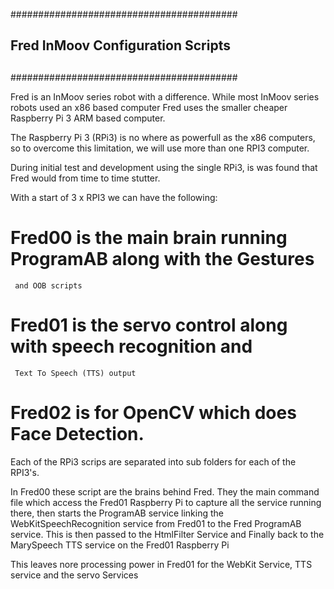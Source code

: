 #########################################
##                                     ##
##  Fred InMoov Configuration Scripts  ##
##                                     ##
#########################################

  Fred is an InMoov series robot with a difference.
  While most InMoov series robots used an x86 based computer
  Fred uses the smaller cheaper Raspberry Pi 3 ARM based computer.
  
  The Raspberry Pi 3 (RPi3) is no where as powerfull as the x86 computers,
  so to overcome this limitation, we will use more than one RPI3 computer.
  
  During initial test and development using the single RPi3, is was found 
  that Fred would from time to time stutter.
  
  With a start of 3 x RPI3 we can have the following:
  
  #  Fred00 is the main brain running ProgramAB along with the Gestures 
     and OOB scripts
  
  #  Fred01 is the servo control along with speech recognition and 
     Text To Speech (TTS) output
  
  #  Fred02 is for OpenCV which does Face Detection.
  
  Each of the RPi3 scrips are separated into sub folders for each of the RPI3's.
  
  In Fred00 these script are the brains behind Fred.
  They the main command file which access the Fred01 Raspberry Pi to capture all 
  the service running there, then starts the ProgramAB service linking the 
  WebKitSpeechRecognition service from Fred01 to the Fred ProgramAB service.
  This is then passed to the HtmlFilter Service and Finally back to the MarySpeech 
  TTS service on the Fred01 Raspberry Pi
  
  This leaves nore processing power in Fred01 for the WebKit Service, TTS service 
  and the servo Services
  